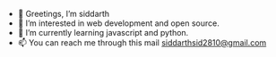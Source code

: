 - 👋 Greetings, I’m siddarth
- 👀 I’m interested in web development and open source.
- 🌱 I’m currently learning javascript and python.
- 📫 You can reach me through this mail siddarthsid2810@gmail.com



